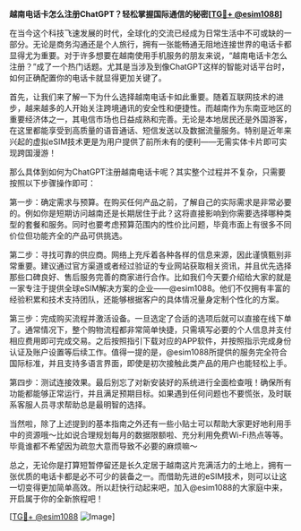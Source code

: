 **越南电话卡怎么注册ChatGPT？轻松掌握国际通信的秘密[[TG💪+ @esim1088](https://t.me/s/esim1088)]**

在当今这个科技飞速发展的时代，全球化的交流已经成为日常生活中不可或缺的一部分。无论是商务沟通还是个人旅行，拥有一张能畅通无阻地连接世界的电话卡都显得尤为重要。对于许多想要在越南使用手机服务的朋友来说，“越南电话卡怎么注册？”成了一个热门话题。尤其是当涉及到像ChatGPT这样的智能对话平台时，如何正确配置你的电话卡就显得更加关键了。

首先，让我们来了解一下为什么选择越南电话卡如此重要。随着互联网技术的进步，越来越多的人开始关注跨境通讯的安全性和便捷性。而越南作为东南亚地区的重要经济体之一，其电信市场也日益成熟和完善。无论是本地居民还是外国游客，在这里都能享受到高质量的语音通话、短信发送以及数据流量服务。特别是近年来兴起的虚拟eSIM技术更是为用户提供了前所未有的便利——无需实体卡片即可实现跨国漫游！

那么具体到如何为ChatGPT注册越南电话卡呢？其实整个过程并不复杂，只需要按照以下步骤操作即可：

第一步：确定需求与预算。在购买任何产品之前，了解自己的实际需求是非常必要的。例如你是短期访问越南还是长期居住于此？这将直接影响到你需要选择哪种类型的套餐和服务。同时也要考虑预算范围内的性价比问题，毕竟市面上有很多不同价位但功能齐全的产品可供挑选。

第二步：寻找可靠的供应商。网络上充斥着各种各样的信息来源，因此谨慎甄别非常重要。建议通过官方渠道或者经过验证的专业网站获取相关资讯，并且优先选择那些口碑良好、售后服务完善的商家进行合作。比如我们今天要介绍给大家的就是一家专注于提供全球eSIM解决方案的企业——@esim1088。他们不仅拥有丰富的经验积累和技术支持团队，还能够根据客户的具体情况量身定制个性化的方案。

第三步：完成购买流程并激活设备。一旦选定了合适的选项后就可以直接在线下单了。通常情况下，整个购物流程都非常简单快捷，只需填写必要的个人信息并支付相应费用即可完成交易。之后按照指引下载对应的APP软件，并按照指示完成身份认证及账户设置等后续工作。值得一提的是，@esim1088所提供的服务完全符合国际标准，并且支持多语言界面，即使是初次接触此类产品的用户也能轻松上手。

第四步：测试连接效果。最后别忘了对新安装好的系统进行全面检查哦！确保所有功能都能够正常运行，并且满足预期目标。如果遇到任何问题也不要慌张，及时联系客服人员寻求帮助总是最明智的选择。

当然啦，除了上述提到的基本指南之外还有一些小贴士可以帮助大家更好地利用手中的资源哦～比如说合理规划每月的数据限额啦、充分利用免费Wi-Fi热点等等。毕竟谁都不希望因为疏忽大意而导致不必要的麻烦嘛～

总之，无论你是打算短暂停留还是长久定居于越南这片充满活力的土地上，拥有一张优质的电话卡都是必不可少的装备之一。而借助先进的eSIM技术，则可以让这一切变得更加简单高效。所以赶快行动起来吧，加入@esim1088的大家庭中来，开启属于你的全新旅程吧！

[[TG💪+ @esim1088](https://t.me/s/esim1088) ![Image](https://i.postimg.cc/4NQfJmqS/Snipaste-2025-05-13-00-14-12.png)]
